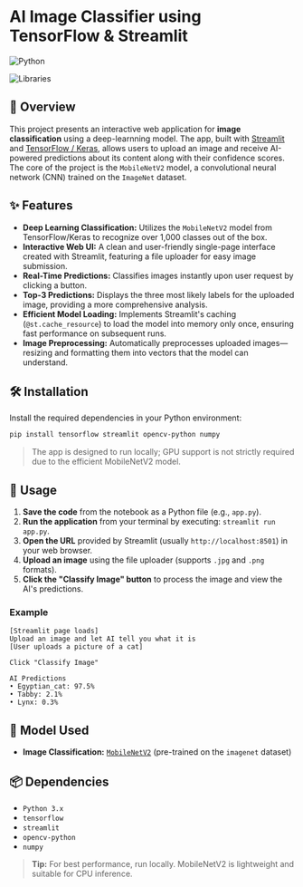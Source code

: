 # AI Image Classifier using TensorFlow \& Streamlit

![Python](https://img.shields.io/badge/Python-3.x-blue.svg)

![Libraries](https://img.shields.io/badge/Libraries-Tensorflow%2C%20Streamlit%2C%20Numpy-orange.svg)

## 📝 Overview

This project presents an interactive web application for **image classification** using a deep-learnning model. The app, built with [Streamlit](https://streamlit.io/) and [TensorFlow / Keras](https://keras.io/), allows users to upload an image and receive AI-powered predictions about its content along with their confidence scores. The core of the project is the `MobileNetV2` model, a convolutional neural network (CNN) trained on the `ImageNet` dataset.

## ✨ Features

* **Deep Learning Classification:** Utilizes the `MobileNetV2` model from TensorFlow/Keras to recognize over 1,000 classes out of the box.
* **Interactive Web UI:** A clean and user-friendly single-page interface created with Streamlit, featuring a file uploader for easy image submission.
* **Real-Time Predictions:** Classifies images instantly upon user request by clicking a button.
* **Top-3 Predictions:** Displays the three most likely labels for the uploaded image, providing a more comprehensive analysis.
* **Efficient Model Loading:** Implements Streamlit's caching (`@st.cache_resource`) to load the model into memory only once, ensuring fast performance on subsequent runs.
* **Image Preprocessing:** Automatically preprocesses uploaded images—resizing and formatting them into vectors that the model can understand.

## 🛠️ Installation

Install the required dependencies in your Python environment:

```bash
pip install tensorflow streamlit opencv-python numpy
```

> The app is designed to run locally; GPU support is not strictly required due to the efficient MobileNetV2 model.

## 🚀 Usage

1. **Save the code** from the notebook as a Python file (e.g., `app.py`).
2. **Run the application** from your terminal by executing: `streamlit run app.py`.
3. **Open the URL** provided by Streamlit (usually `http://localhost:8501`) in your web browser.
4. **Upload an image** using the file uploader (supports `.jpg` and `.png` formats).
5. **Click the "Classify Image" button** to process the image and view the AI's predictions.

### Example

```
[Streamlit page loads]
Upload an image and let AI tell you what it is
[User uploads a picture of a cat]

Click "Classify Image"

AI Predictions
• Egyptian_cat: 97.5%
• Tabby: 2.1%
• Lynx: 0.3%
```


## 🧩 Model Used

- **Image Classification:** [`MobileNetV2`](https://www.tensorflow.org/api_docs/python/tf/keras/applications/mobilenet_v2/MobileNetV2) (pre-trained on the `imagenet` dataset)


## 📦 Dependencies

- `Python 3.x`
- `tensorflow`
- `streamlit`
- `opencv-python`
- `numpy`

> **Tip:** For best performance, run locally. MobileNetV2 is lightweight and suitable for CPU inference.